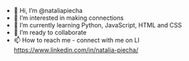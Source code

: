 - 👋 Hi, I’m @nataliapiecha
- 👀 I’m interested in making connections 
- 🌱 I’m currently learning Python, JavaScript, HTML and CSS 
- 💞️ I’m ready to collaborate 
- 📫 How to reach me - connect with me on LI https://www.linkedin.com/in/natalia-piecha/

<!---
nataliapiecha/nataliapiecha is a ✨ special ✨ repository because its `README.md` (this file) appears on your GitHub profile.
You can click the Preview link to take a look at your changes.
--->
